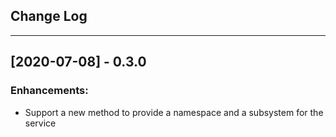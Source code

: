 ## Change Log
---

## [2020-07-08] - 0.3.0
### Enhancements:
- Support a new method to provide a namespace and a subsystem for the service
